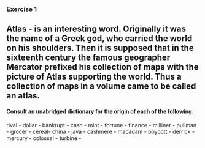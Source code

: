 ### Exercise 1

Atlas - is an interesting word. Originally it was the name of a Greek god, who carried the world on his shoulders. Then it is supposed that in the sixteenth century the famous geographer Mercator prefixed his collection of maps with the picture of Atlas supporting the world. Thus a collection of maps in a volume came to be called an atlas. 
----

#### Consult an unabridged dictionary for the origin of each of the following:

rival - 
dollar - 
bankrupt - 
cash - 
mint -
fortune - 
finance - 
milliner - 
pullman - 
grocer - 
cereal- 
china - 
java - 
cashmere - 
macadam - 
boycott -
derrick - 
mercury - 
colossal - 
turbine -
